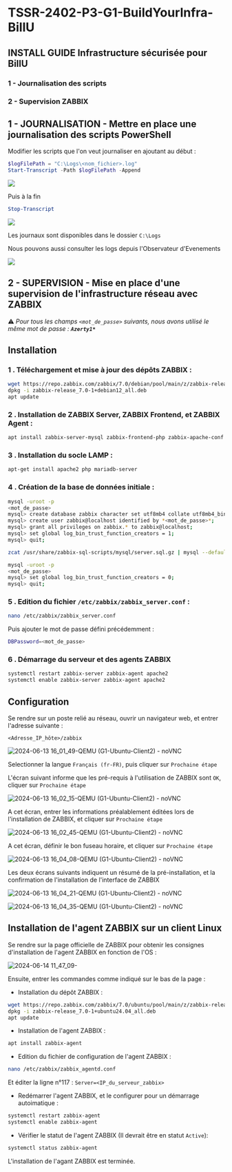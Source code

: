 # TSSR-2402-P3-G1-BuildYourInfra-BillU

## INSTALL GUIDE Infrastructure sécurisée pour BillU

### 1 - Journalisation des scripts

### 2	- Supervision ZABBIX



## 1 - JOURNALISATION - Mettre en place une journalisation des scripts PowerShell

Modifier les scripts que l'on veut journaliser en ajoutant au début : 

```powershell
$logFilePath = "C:\Logs\<nom_fichier>.log"
Start-Transcript -Path $logFilePath -Append
```
  
  
![](https://github.com/WildCodeSchool/TSSR-2402-P3-G1-BuildYourInfra-BillU/blob/main/RESSOURCES/Journalisation-001.PNG?raw=true)

  Puis à la fin
  
```powershell
Stop-Transcript
```
  
  
![](https://github.com/WildCodeSchool/TSSR-2402-P3-G1-BuildYourInfra-BillU/blob/main/RESSOURCES/Journalisation-002.PNG?raw=true)

Les journaux sont disponibles dans le dossier `C:\Logs`

Nous pouvons aussi consulter les logs depuis l'Observateur d'Evenements

![](https://github.com/WildCodeSchool/TSSR-2402-P3-G1-BuildYourInfra-BillU/blob/main/RESSOURCES/Journalisation-003.PNG?raw=true)

## 2 - SUPERVISION - Mise en place d'une supervision de l'infrastructure réseau avec ZABBIX
⚠️ *Pour tous les champs `<mot_de_passe>` suivants, nous avons utilisé le même mot de passe : **`Azerty1*`***

## Installation  

### 1 . Téléchargement et mise à jour des dépôts ZABBIX :  

```bash
wget https://repo.zabbix.com/zabbix/7.0/debian/pool/main/z/zabbix-release/zabbix-release_7.0-1+debian12_all.deb
dpkg -i zabbix-release_7.0-1+debian12_all.deb
apt update
```

### 2 . Installation de ZABBIX Server, ZABBIX Frontend, et ZABBIX Agent :  

```bash
apt install zabbix-server-mysql zabbix-frontend-php zabbix-apache-conf zabbix-sql-scripts zabbix-agent
```

### 3 . Installation du socle LAMP :  

```bash
apt-get install apache2 php mariadb-server
```

### 4 . Création de la base de données initiale :  

```bash
mysql -uroot -p
<mot_de_passe>
mysql> create database zabbix character set utf8mb4 collate utf8mb4_bin;
mysql> create user zabbix@localhost identified by *<mot_de_passe>*;
mysql> grant all privileges on zabbix.* to zabbix@localhost;
mysql> set global log_bin_trust_function_creators = 1;
mysql> quit;
```


```bash
zcat /usr/share/zabbix-sql-scripts/mysql/server.sql.gz | mysql --default-character-set=utf8mb4 -uzabbix -p zabbix
```

```bash
mysql -uroot -p
<mot_de_passe>
mysql> set global log_bin_trust_function_creators = 0;
mysql> quit;
```

### 5 . Edition du fichier `/etc/zabbix/zabbix_server.conf` :   

```bash
nano /etc/zabbix/zabbix_server.conf
```
Puis ajouter le mot de passe défini précédemment : 

```bash
DBPassword=<mot_de_passe>
```
### 6 . Démarrage du serveur et des agents ZABBIX

```bash
systemctl restart zabbix-server zabbix-agent apache2
systemctl enable zabbix-server zabbix-agent apache2
```

## Configuration

Se rendre sur un poste relié au réseau, ouvrir un navigateur web, et entrer l'adresse suivante :  
  
`<Adresse_IP_hôte>/zabbix`

![2024-06-13 16_01_49-QEMU (G1-Ubuntu-Client2) - noVNC](https://github.com/WildCodeSchool/TSSR-2402-P3-G1-BuildYourInfra-BillU/assets/159007018/46021452-6e8e-48e1-ad4e-2f1c3dac5134)


Selectionner la langue `Français (fr-FR)`, puis cliquer sur `Prochaine étape` 

L'écran suivant informe que les pré-requis à l'utilisation de ZABBIX sont `OK`, cliquer sur `Prochaine étape`

![2024-06-13 16_02_15-QEMU (G1-Ubuntu-Client2) - noVNC](https://github.com/WildCodeSchool/TSSR-2402-P3-G1-BuildYourInfra-BillU/assets/159007018/a7699667-1490-4ffa-a5fa-da1715b001a0)

A cet écran, entrer les informations préalablement éditées lors de l'installation de ZABBIX, et cliquer sur `Prochaine étape`

![2024-06-13 16_02_45-QEMU (G1-Ubuntu-Client2) - noVNC](https://github.com/WildCodeSchool/TSSR-2402-P3-G1-BuildYourInfra-BillU/assets/159007018/9bc21551-8d65-4dcd-9f69-ccc37977537e)

A cet écran, définir le bon fuseau horaire, et cliquer sur `Prochaine étape`

![2024-06-13 16_04_08-QEMU (G1-Ubuntu-Client2) - noVNC](https://github.com/WildCodeSchool/TSSR-2402-P3-G1-BuildYourInfra-BillU/assets/159007018/0f01a5e4-83d1-47f7-a8a0-09cd2954c0b1)

Les deux écrans suivants indiquent un résumé de la pré-installation, et la confirmation de l'installation de l'interface de ZABBIX

![2024-06-13 16_04_21-QEMU (G1-Ubuntu-Client2) - noVNC](https://github.com/WildCodeSchool/TSSR-2402-P3-G1-BuildYourInfra-BillU/assets/159007018/29dfd66d-b7c4-4f47-bf12-9854e4969def)

![2024-06-13 16_04_35-QEMU (G1-Ubuntu-Client2) - noVNC](https://github.com/WildCodeSchool/TSSR-2402-P3-G1-BuildYourInfra-BillU/assets/159007018/12da09b5-f685-40ff-8266-fcd1e90735b4)

## Installation de l'agent ZABBIX sur un client Linux

Se rendre sur la page officielle de ZABBIX pour obtenir les consignes d'installation de l'agent ZABBIX en fonction de l'OS : 

![2024-06-14 11_47_09-](https://github.com/WildCodeSchool/TSSR-2402-P3-G1-BuildYourInfra-BillU/assets/159007018/1954c0a0-514a-4e08-b8b5-71988815f77d)

Ensuite, entrer les commandes comme indiqué sur le bas de la page : 

- Installation du dépôt ZABBIX :
```bash
wget https://repo.zabbix.com/zabbix/7.0/ubuntu/pool/main/z/zabbix-release/zabbix-release_7.0-1+ubuntu24.04_all.deb
dpkg -i zabbix-release_7.0-1+ubuntu24.04_all.deb
apt update
```

- Installation de l'agent ZABBIX :
```bash
apt install zabbix-agent
```

- Edition du fichier de configuration de l'agent ZABBIX :
```bash
nano /etc/zabbix/zabbix_agentd.conf
```

Et éditer la ligne n°117 : `Server=<IP_du_serveur_zabbix>`

- Redémarrer l'agent ZABBIX, et le configurer pour un démarrage autoimatique :
```bash
systemctl restart zabbix-agent
systemctl enable zabbix-agent
```

- Vérifier le statut de l'agent ZABBIX (Il devrait être en statut `Active`):
```bash
systemctl status zabbix-agent
```

L'installation de l'agant ZABBIX est terminée.
